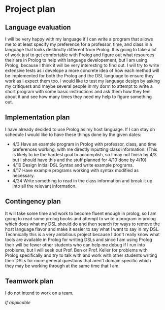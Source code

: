 # Project plan

## Language evaluation

I will be very happy with my language if I can write a program that allows me to at least specify my preference for a professor, time, and class in a language that looks destinctly different from Prolog. It is going to take a lot of work just to get comfortable with Prolog and figure out what resources their are in Prolog to help with language developement, but I am using Prolog, because I think it will be very interesting to find out. I will try to write extensive tests as i develope a more concrete idea of how each method will be implemented for both the Prolog and the DSL language to ensure they work as I expect them too. I would like to test my language design by asking my critiquers and maybe several people in my dorm to attempt to write a short program with some basic instructions and ask them how they feel about it and see how many times they need my help to figure something out.  

## Implementation plan

I have already decided to use Prolog as my host language. If I can stay on schedule I would like to have these things done by the given dates:

   + 4/3 Have an example program in Prolog with professor, class, and time preferences working, with me directly inputting class information. (This is likely to be the hardest goal to accomplish, so I may not finish by 4/3 but I should have this and the stuff planned for 4/10 done by 4/10)
   + 4/10 Design Initial DSL Syntax and write example programs.
   + 4/17 Have example programs working with syntax modified as necessary.
   + 4/24 Write something to read in the class information and break it up into all the relevant information.

## Contingency plan

It will take some time and work to become fluent enough in prolog, so I am going to read some prolog books and attempt to write a program in prolog which does what my DSL should do and then search for ways to remove the host language flavor and make it easier to say what I want to say in my DSL. Technically this is a very ambitious project because I don't really know what tools are available in Prolog for writing DSLs and since I am using Prolog their will be fewer other students who can help me debug if I run into problems, but I will seek out Prof. Ben or Prof. Keller for problems with Prolog specifically and try to talk with and work with other students writing their DSLs for more general questions that aren't domain specific which they may be working through at the same time that I am.

## Teamwork plan 

I do not intend to work on a team.

*If applicable*